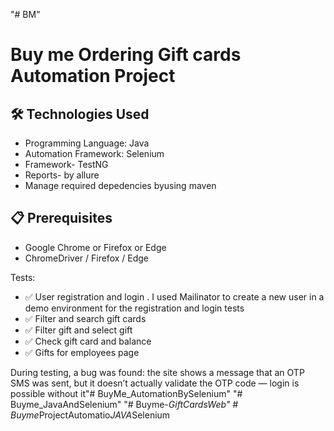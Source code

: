 "# BM" 
# Buy me Ordering Gift cards Automation Project

## 🛠 Technologies Used

- Programming Language:  Java 
- Automation Framework: Selenium 
- Framework- TestNG
- Reports- by allure
- Manage required depedencies byusing maven

## 📋 Prerequisites

- Google Chrome or Firefox or Edge
- ChromeDriver / Firefox / Edge

Tests:

- ✅ User registration and login .
  I used Mailinator to create a new user in a demo environment
  for the registration and login tests
- ✅ Filter and search gift cards
- ✅ Filter gift and select gift
- ✅ Check  gift card and balance 
- ✅ Gifts for employees page

During testing, a bug was found: the site shows a message
that an OTP SMS was sent, but it doesn’t actually validate
the OTP code — login is possible without it"# BuyMe_AutomationBySelenium" 
"# Buyme_JavaAndSelenium" 
"# Buyme-_GiftCardsWeb" 
#   B u y m e _ P r o j e c t A u t o m a t i o _ J A V A _ S e l e n i u m  
 